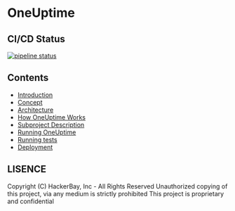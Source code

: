 # OneUptime

## CI/CD Status

[![pipeline status](https://gitlab.com/oneuptime/app/badges/master/pipeline.svg)](https://gitlab.com/oneuptime/app/-/commits/master)

## Contents

-   [Introduction](/docs/introduction.md)
-   [Concept](/docs/concept.md)
-   [Architecture](/docs/architecture.md)
-   [How OneUptime Works](/docs/how-fyipe-works-overview)
-   [Subproject Description](/docs/project-description.md)
-   [Running OneUptime](/docs/run.md)
-   [Running tests](/docs/running-tests.md)
-   [Deployment](/docs/deployment.md)

## LISENCE

Copyright (C) HackerBay, Inc - All Rights Reserved
Unauthorized copying of this project, via any medium is strictly prohibited
This project is proprietary and confidential
